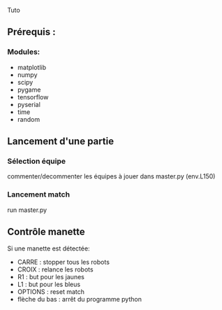 Tuto
## Prérequis :
### Modules:  
* matplotlib
* numpy
* scipy
* pygame
* tensorflow
* pyserial
* time
* random

## Lancement d'une partie
### Sélection équipe
commenter/decommenter les équipes à jouer dans master.py (env.L150)

### Lancement match
run  master.py


## Contrôle manette
Si une manette est détectée:
* CARRE : stopper tous les robots
* CROIX : relance les robots
* R1 : but pour les jaunes
* L1 : but pour les bleus
* OPTIONS : reset match
* flèche du bas : arrêt du programme python
